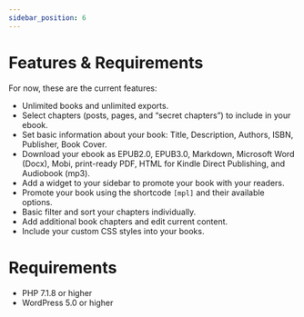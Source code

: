 ```yaml
---
sidebar_position: 6
---
```


# Features & Requirements

For now, these are the current features:

- Unlimited books and unlimited exports.
- Select chapters (posts, pages, and “secret chapters”) to include in your ebook.
- Set basic information about your book: Title, Description, Authors, ISBN, Publisher, Book Cover.
- Download your ebook as EPUB2.0, EPUB3.0, Markdown, Microsoft Word (Docx), Mobi, print-ready PDF, HTML for Kindle Direct Publishing, and Audiobook (mp3).
- Add a widget to your sidebar to promote your book with your readers.
- Promote your book using the shortcode `[mpl]` and their available options.
- Basic filter and sort your chapters individually.
- Add additional book chapters and edit current content.
- Include your custom CSS styles into your books.

# Requirements

- PHP 7.1.8 or higher
- WordPress 5.0 or higher